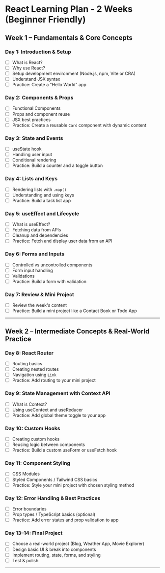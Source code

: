 # React Learning Plan - 2 Weeks (Beginner Friendly)

## Week 1 – Fundamentals & Core Concepts

### Day 1: Introduction & Setup

- [ ] What is React?
- [ ] Why use React?
- [ ] Setup development environment (Node.js, npm, Vite or CRA)
- [ ] Understand JSX syntax
- [ ] Practice: Create a "Hello World" app

### Day 2: Components & Props

- [ ] Functional Components
- [ ] Props and component reuse
- [ ] JSX best practices
- [ ] Practice: Create a reusable `Card` component with dynamic content

### Day 3: State and Events

- [ ] useState hook
- [ ] Handling user input
- [ ] Conditional rendering
- [ ] Practice: Build a counter and a toggle button

### Day 4: Lists and Keys

- [ ] Rendering lists with `.map()`
- [ ] Understanding and using keys
- [ ] Practice: Build a task list app

### Day 5: useEffect and Lifecycle

- [ ] What is useEffect?
- [ ] Fetching data from APIs
- [ ] Cleanup and dependencies
- [ ] Practice: Fetch and display user data from an API

### Day 6: Forms and Inputs

- [ ] Controlled vs uncontrolled components
- [ ] Form input handling
- [ ] Validations
- [ ] Practice: Build a form with validation

### Day 7: Review & Mini Project

- [ ] Review the week's content
- [ ] Practice: Build a mini project like a Contact Book or Todo App

---

## Week 2 – Intermediate Concepts & Real-World Practice

### Day 8: React Router

- [ ] Routing basics
- [ ] Creating nested routes
- [ ] Navigation using `Link`
- [ ] Practice: Add routing to your mini project

### Day 9: State Management with Context API

- [ ] What is Context?
- [ ] Using useContext and useReducer
- [ ] Practice: Add global theme toggle to your app

### Day 10: Custom Hooks

- [ ] Creating custom hooks
- [ ] Reusing logic between components
- [ ] Practice: Build a custom useForm or useFetch hook

### Day 11: Component Styling

- [ ] CSS Modules
- [ ] Styled Components / Tailwind CSS basics
- [ ] Practice: Style your mini project with chosen styling method

### Day 12: Error Handling & Best Practices

- [ ] Error boundaries
- [ ] Prop types / TypeScript basics (optional)
- [ ] Practice: Add error states and prop validation to app

### Day 13–14: Final Project

- [ ] Choose a real-world project (Blog, Weather App, Movie Explorer)
- [ ] Design basic UI & break into components
- [ ] Implement routing, state, forms, and styling
- [ ] Test & polish

---
